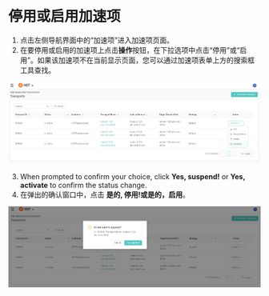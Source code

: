# 停用或启用加速项
1. 点击左侧导航界面中的“加速项”进入加速项页面。
2. 在要停用或启用的加速项上点击**操作**按钮，在下拉选项中点击“停用”或“启用”。如果该加速项不在当前显示页面，您可以通过加速项表单上方的搜索框工具查找。

![null](</docs/resources/images/transports/suspend-activate-1.png>)

3. When prompted to confirm your choice, click **Yes, suspend!** or **Yes, activate** to confirm the status change.
3. 在弹出的确认窗口中，点击 **是的, 停用!**或**是的，启用**。

![null](</docs/resources/images/transports/suspend-activate-2.png>)
